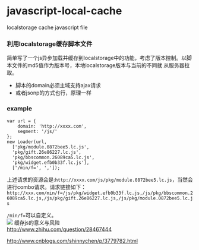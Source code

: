 # javascript-local-cache
localstorage cache javascript file    
### 利用localstorage缓存脚本文件   
简单写了一个js异步加载并缓存到localstorage中的功能，考虑了版本控制。以脚本文件的md5值作为版本号，本地localstorage版本与当前的不同就
从服务器拉取。
- 脚本的domain必须主域支持ajax请求
- 或者jsonp的方式也行，原理一样

### example
```
var url = {
	domain: 'http://xxxx.com',
	segment: '/js/'
};
new Loader(url, 
  ['pkg/module.0872bee5.lc.js',
  'pkg/gift.26e86227.lc.js',
  'pkg/bbscommon.26089ca5.lc.js',
  'pkg/widget.efb0b33f.lc.js'],
  ['/min/f=', ',']);
```
上述请求的资源会是:`http://xxxx.com/js/pkg/module.0872bee5.lc.js`，当然会进行combo请求。请求链接如下：
`http://xxx.com/min/f=/js/pkg/widget.efb0b33f.lc.js,/js/pkg/bbscommon.26089ca5.lc.js,/js/pkg/gift.26e86227.lc.js,/js/pkg/module.0872bee5.lc.js`
     
`/min/f=`可以自定义。   
![](img_url)
缓存js的意义与风险     
http://www.zhihu.com/question/28467444    

http://www.cnblogs.com/shinnychen/p/3779782.html
